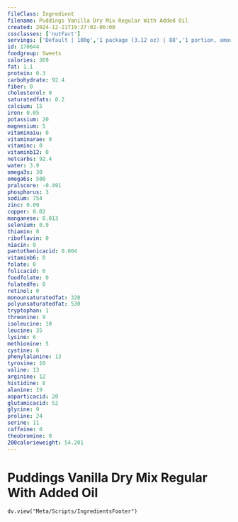 ```yaml
---
fileClass: Ingredient
filename: Puddings Vanilla Dry Mix Regular With Added Oil
created: 2024-12-21T19:27:02-06:00
cssclasses: ['nutFact']
servings: ['Default | 100g','1 package (3.12 oz) | 88','1 portion, amount to make 1/2 cup | 22']
id: 170644
foodgroup: Sweets
calories: 369
fat: 1.1
protein: 0.3
carbohydrate: 92.4
fiber: 0
cholesterol: 0
saturatedfats: 0.2
calcium: 15
iron: 0.05
potassium: 20
magnesium: 5
vitaminaiu: 0
vitaminarae: 0
vitaminc: 0
vitaminb12: 0
netcarbs: 92.4
water: 3.9
omega3s: 30
omega6s: 500
pralscore: -0.491
phosphorus: 3
sodium: 754
zinc: 0.09
copper: 0.02
manganese: 0.013
selenium: 0.9
thiamin: 0
riboflavin: 0
niacin: 0
pantothenicacid: 0.004
vitaminb6: 0
folate: 0
folicacid: 0
foodfolate: 0
folatedfe: 0
retinol: 0
monounsaturatedfat: 320
polyunsaturatedfat: 530
tryptophan: 1
threonine: 9
isoleucine: 10
leucine: 35
lysine: 6
methionine: 5
cystine: 6
phenylalanine: 13
tyrosine: 10
valine: 13
arginine: 12
histidine: 8
alanine: 19
asparticacid: 20
glutamicacid: 52
glycine: 9
proline: 24
serine: 11
caffeine: 0
theobromine: 0
200calorieweight: 54.201
---
```


# Puddings Vanilla Dry Mix Regular With Added Oil

```dataviewjs
dv.view("Meta/Scripts/IngredientsFooter")
```